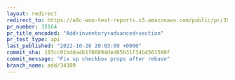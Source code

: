 ```yaml
---
layout: redirect
redirect_to: https://a8c-woo-test-reports.s3.amazonaws.com/public/pr/35164/api/index.html
pr_number: 35164
pr_title_encoded: "Add+inventory+advanced+section"
pr_test_type: api
last_published: "2022-10-26 20:03:09 +0000"
commit_sha: 103cc01bdda4b1f86894ded05b31f34b4561580f
commit_message: "Fix up checkbox props after rebase"
branch_name: add/34389
---
```

